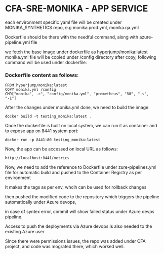 #  CFA-SRE-MONIKA - APP SERVICE

each environment specific yaml file will be created under MONIKA_SYNTHETICS repo, e.g monika.prod.yml, monika.qa.yml

Dockerfile should be there with the needful command, along with azure-pipeline.yml file

we fetch the base image under dockerfile as hyperjump/monika:latest
monika.yml file will be copied under /config directory
after copy, following command will be used under dockerfile:

### Dockerfile content as follows:

```
FROM hyperjump/monika:latest
COPY monika.yml /config
CMD["monika", -c", "config/monika.yml", "prometheus", "80", "-s", "-1"]
```


After the changes under monika.yml done, we need to build the image:

```docker build -t testing_monika:latest .```

Once the dockerfile is built on local system, we can run it as container and to expose app on 8441 system port:

```docker run -p 8441:80 testing_monika:latest```

Now, the app can be accessed on local URL as follows:

```http://localhost:8441/metrics```

Now, we need to add the reference to Dockerfile under zure-pipelines.yml file for automatic build and pushed to the Container Registry as per environment

It makes the tags as per env, whcih can be used for rollback changes

then pushed the modified code to the repository which triggers the pipeline automatically under Azure devops,

in case of syntex error, commit will show failed status under Azure devps pipeline.

Access to push the deployments via Azure devops is also needed to the existing Azure user

SInce there were permissions issues, the repo was added under CFA project, and code was mograted there, which worked well.
